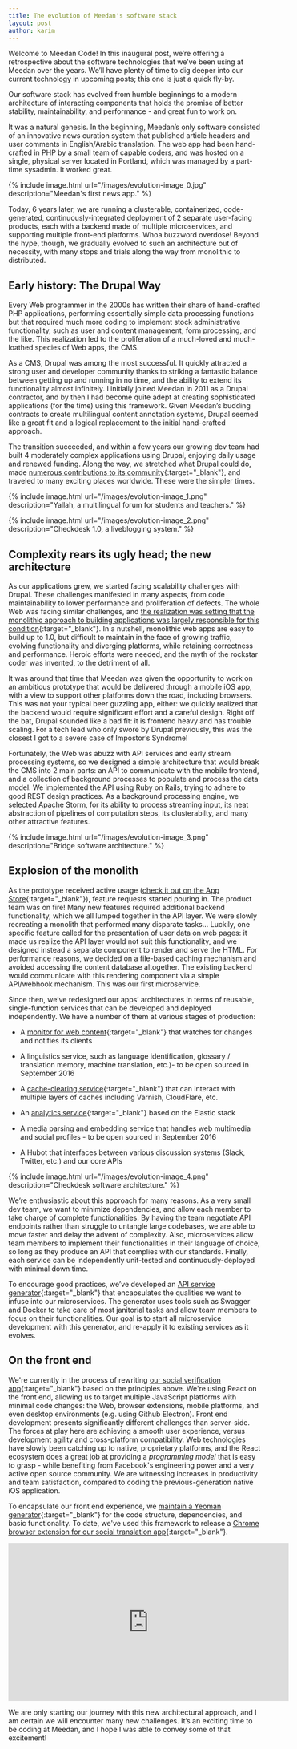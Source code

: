 ```yaml
---
title: The evolution of Meedan's software stack
layout: post
author: karim
---
```


Welcome to Meedan Code! In this inaugural post, we’re offering a retrospective about the software technologies that we’ve been using at Meedan over the years. We’ll have plenty of time to dig deeper into our current technology in upcoming posts; this one is just a quick fly-by.

Our software stack has evolved from humble beginnings to a modern architecture of interacting components that holds the promise of better stability, maintainability, and performance - and great fun to work on.

It was a natural genesis. In the beginning, Meedan’s only software consisted of an innovative news curation system that published article headers and user comments in English/Arabic translation. The web app had been hand-crafted in PHP by a small team of capable coders, and was hosted on a single, physical server located in Portland, which was managed by a part-time sysadmin. It worked great.

{% include image.html url="/images/evolution-image_0.jpg" description="Meedan's first news app." %}

Today, 6 years later, we are running a clusterable, containerized, code-generated, continuously-integrated deployment of 2 separate user-facing products, each with a backend made of multiple microservices, and supporting multiple front-end platforms. Whoa buzzword overdose! Beyond the hype, though, we gradually evolved to such an architecture out of necessity, with many stops and trials along the way from monolithic to distributed.

## Early history: The Drupal Way

Every Web programmer in the 2000s has written their share of hand-crafted PHP applications, performing essentially simple data processing functions but that required much more coding to implement stock administrative functionality, such as user and content management, form processing, and the like. This realization led to the proliferation of a much-loved and much-loathed species of Web apps, the CMS.

As a CMS, Drupal was among the most successful. It quickly attracted a strong user and developer community thanks to striking a fantastic balance between getting up and running in no time, and the ability to extend its functionality almost infinitely. I initially joined Meedan in 2011 as a Drupal contractor, and by then I had become quite adept at creating sophisticated applications (for the time) using this framework. Given Meedan’s budding contracts to create multilingual content annotation systems, Drupal seemed like a great fit and a logical replacement to the initial hand-crafted approach.

The transition succeeded, and within a few years our growing dev team had built 4 moderately complex applications using Drupal, enjoying daily usage and renewed funding. Along the way, we stretched what Drupal could do, made [numerous contributions to its community](https://www.drupal.org/node/2343639){:target="_blank"}, and traveled to many exciting places worldwide. These were the simpler times.

{% include image.html url="/images/evolution-image_1.png" description="Yallah, a multilingual forum for students and teachers." %}

{% include image.html url="/images/evolution-image_2.png" description="Checkdesk 1.0, a liveblogging system." %}

## Complexity rears its ugly head; the new architecture

As our applications grew, we started facing scalability challenges with Drupal. These challenges manifested in many aspects, from code maintainability to lower performance and proliferation of defects. The whole Web was facing similar challenges, and [the realization was setting that the monolithic approach to building applications was largely responsible for this condition](https://github.com/matthiasn/talk-transcripts/blob/master/Hickey_Rich/SimpleMadeEasy.md){:target="_blank"}. In a nutshell, monolithic web apps are easy to build up to 1.0, but difficult to maintain in the face of growing traffic, evolving functionality and diverging platforms, while retaining correctness and performance. Heroic efforts were needed, and the myth of the rockstar coder was invented, to the detriment of all.

It was around that time that Meedan was given the opportunity to work on an ambitious prototype that would be delivered through a mobile iOS app, with a view to support other platforms down the road, including browsers. This was not your typical beer guzzling app, either: we quickly realized that the backend would require significant effort and a careful design. Right off the bat, Drupal sounded like a bad fit: it is frontend heavy and has trouble scaling. For a tech lead who only swore by Drupal previously, this was the closest I got to a severe case of Impostor’s Syndrome!

Fortunately, the Web was abuzz with API services and early stream processing systems, so we designed a simple architecture that would break the CMS into 2 main parts: an API to communicate with the mobile frontend, and a collection of background processes to populate and process the data model. We implemented the API using Ruby on Rails, trying to adhere to good REST design practices. As a background processing engine, we selected Apache Storm, for its ability to process streaming input, its neat abstraction of pipelines of computation steps, its clusterabilty, and many other attractive features.

{% include image.html url="/images/evolution-image_3.png" description="Bridge software architecture." %}

## Explosion of the monolith

As the prototype received active usage ([check it out on the App Store](https://itunes.apple.com/ca/app/bridge-translate-social-media/id1050310015?mt=8){:target="_blank"}), feature requests started pouring in. The product team was on fire! Many new features required additional backend functionality, which we all lumped together in the API layer. We were slowly recreating a monolith that performed many disparate tasks... Luckily, one specific feature called for the presentation of user data on web pages: it made us realize the API layer would not suit this functionality, and we designed instead a separate component to render and serve the HTML. For performance reasons, we decided on a file-based caching mechanism and avoided accessing the content database altogether. The existing backend would communicate with this rendering component via a simple API/webhook mechanism. This was our first microservice.

Since then, we’ve redesigned our apps’ architectures in terms of reusable, single-function services that can be developed and deployed independently. We have a number of them at various stages of production:

* A [monitor for web content](https://github.com/meedan/watchbot){:target="_blank"} that watches for changes and notifies its clients

* A linguistics service, such as language identification, glossary / translation memory, machine translation, etc.)- to be open sourced in September 2016

* A [cache-clearing service](https://github.com/meedan/cc-deville){:target="_blank"} that can interact with multiple layers of caches including Varnish, CloudFlare, etc.

* An [analytics service](https://github.com/meedan/copacabana){:target="_blank"} based on the Elastic stack

* A media parsing and embedding service that handles web multimedia and social profiles - to be open sourced in September 2016

* A Hubot that interfaces between various discussion systems (Slack, Twitter, etc.) and our core APIs

{% include image.html url="/images/evolution-image_4.png" description="Checkdesk software architecture." %}

We’re enthusiastic about this approach for many reasons. As a very small dev team, we want to minimize dependencies, and allow each member to take charge of complete functionalities. By having the team negotiate API endpoints rather than struggle to untangle large codebases, we are able to move faster and delay the advent of complexity. Also, microservices allow team members to implement their functionalities in their language of choice, so long as they produce an API that complies with our standards. Finally, each service can be independently unit-tested and continuously-deployed with minimal down time.

To encourage good practices, we’ve developed an [API service generator](https://github.com/meedan/lapis){:target="_blank"} that encapsulates the qualities we want to infuse into our microservices. The generator uses tools such as Swagger and Docker to take care of most janitorial tasks and allow team members to focus on their functionalities. Our goal is to start all microservice development with this generator, and re-apply it to existing services as it evolves.

## On the front end

We're currently in the process of rewriting [our social verification app](https://meedan.com/en/checkdesk){:target="_blank"} based on the principles above. We're using React on the front end, allowing us to target multiple JavaScript platforms with minimal code changes: the Web, browser extensions, mobile platforms, and even desktop environments (e.g. using Github Electron). Front end development presents significantly different challenges than server-side. The forces at play here are achieving a smooth user experience, versus development agility and cross-platform compatibility. Web technologies have slowly been catching up to native, proprietary platforms, and the React ecosystem does a great job at providing a _programming model_ that is easy to grasp - while benefiting from Facebook's engineering power and a very active open source community. We are witnessing increases in productivity and team satisfaction, compared to coding the previous-generation native iOS application.

To encapsulate our front end experience, we [maintain a Yeoman generator](https://github.com/meedan/generator-keefer){:target="_blank"} for the code structure, dependencies, and basic functionality. To date, we've used this framework to release a [Chrome browser extension for our social translation app](https://chrome.google.com/webstore/detail/bridge/jfjhkoibpnplohpgfogadhhbaeinnaob){:target="_blank"}.

<iframe width="560" height="315" src="https://www.youtube.com/embed/U8CBGiRKCko" frameborder="0" allowfullscreen></iframe>

We are only starting our journey with this new architectural approach, and I am certain we will encounter many new challenges. It’s an exciting time to be coding at Meedan, and I hope I was able to convey some of that excitement!
